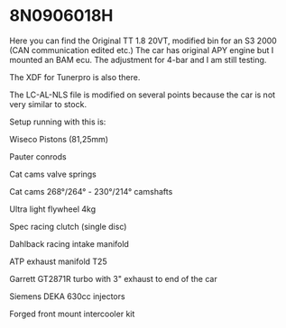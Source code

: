 # 8N0906018H

Here you can find the Original TT 1.8 20VT, modified bin for an S3 2000 (CAN communication edited etc.) The car has original APY engine but I mounted an BAM ecu. The adjustment for 4-bar and I am still testing.

The XDF for Tunerpro is also there.

The LC-AL-NLS file is modified on several points because the car is not very similar to stock.

Setup running with this is:

Wiseco Pistons (81,25mm)

Pauter conrods

Cat cams valve springs

Cat cams 268°/264° - 230°/214° camshafts

Ultra light flywheel 4kg

Spec racing clutch (single disc)

Dahlback racing intake manifold

ATP exhaust manifold T25

Garrett GT2871R turbo with 3" exhaust to end of the car

Siemens DEKA 630cc injectors

Forged front mount intercooler kit
